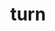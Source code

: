 ---
category: 4-letters
denotation: null
name: turn
reference_link: https://www.etymonline.com/word/turn
root_language: null
root_name: null
title: turn
type: free
word_sums:
- respelling: turn
  sum: 'Turn + '
---